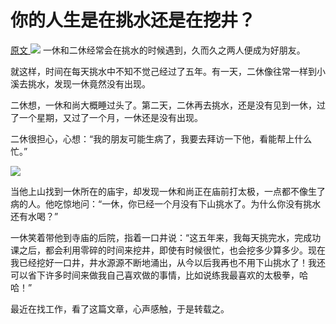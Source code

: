 # 你的人生是在挑水还是在挖井？
[原文 ](https://www.sohu.com/a/274517485_715495)
 ![](http://5b0988e595225.cdn.sohucs.com/images/20181110/249d683408c44c76ac6cefcfe0dec24e.jpeg)
一休和二休经常会在挑水的时候遇到，久而久之两人便成为好朋友。

就这样，时间在每天挑水中不知不觉己经过了五年。有一天，二休像往常一样到小溪去挑水，发现一休竟然没有出现。

二休想，一休和尚大概睡过头了。第二天，二休再去挑水，还是没有见到一休，过了一个星期，又过了一个月，一休还是没有出现。

二休很担心，心想：“我的朋友可能生病了，我要去拜访一下他，看能帮上什么忙。”

 ![](http://5b0988e595225.cdn.sohucs.com/images/20181110/104535cfed2647c6979a92557c752a6f.jpeg)

当他上山找到一休所在的庙宇，却发现一休和尚正在庙前打太极，一点都不像生了病的人。他吃惊地问：“一休，你已经一个月没有下山挑水了。为什么你没有挑水还有水喝？”

一休笑着带他到寺庙的后院，指着一口井说：“这五年来，我每天挑完水，完成功课之后，都会利用零碎的时间来挖井，即使有时候很忙，也会挖多少算多少。现在我已经挖好一口井，井水源源不断地涌出，从今以后我再也不用下山挑水了！我还可以省下许多时间来做我自己喜欢做的事情，比如说练我最喜欢的太极拳，哈哈！”

最近在找工作，看了这篇文章，心声感触，于是转载之。